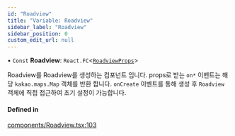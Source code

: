 ```yaml
---
id: "Roadview"
title: "Variable: Roadview"
sidebar_label: "Roadview"
sidebar_position: 0
custom_edit_url: null
---
```


• `Const` **Roadview**: `React.FC`<[`RoadviewProps`](../interfaces/RoadviewProps.md)\>

Roadview를 Roadview를 생성하는 컴포넌트 입니다.
props로 받는 `on*` 이벤트는 해당 `kakao.maps.Map` 객체를 반환 합니다.
`onCreate` 이벤트를 통해 생성 후 `Roadview` 객체에 직접 접근하여 초기 설정이 가능합니다.

#### Defined in

[components/Roadview.tsx:103](https://github.com/JaeSeoKim/react-kakao-maps/blob/562aa12/src/components/Roadview.tsx#L103)
